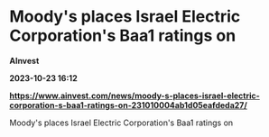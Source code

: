 # Moody's places Israel Electric Corporation's Baa1 ratings on
**AInvest**

**2023-10-23 16:12**

**https://www.ainvest.com/news/moody-s-places-israel-electric-corporation-s-baa1-ratings-on-231010004ab1d05eafdeda27/**

Moody's places Israel Electric Corporation's Baa1 ratings on